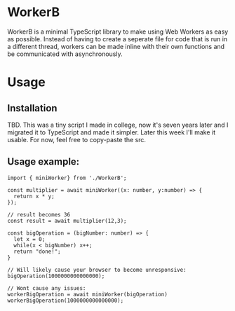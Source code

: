 # WorkerB

WorkerB is a minimal TypeScript library to make using Web Workers as easy as possible. Instead of having to create a seperate file for code that is run in a different thread, workers can be made inline with their own functions and be communicated with asynchronously.

# Usage

## Installation

TBD. This was a tiny script I made in college, now it's seven years later and I migrated it to TypeScript and made it simpler. Later this week I'll make it usable. For now, feel free to copy-paste the src.
    
## Usage example:

    import { miniWorker} from './WorkerB';

    const multiplier = await miniWorker((x: number, y:number) => {
      return x * y;
    });
    
    // result becomes 36
    const result = await multiplier(12,3);

    const bigOperation = (bigNumber: number) => {
      let x = 0;
      while(x < bigNumber) x++;
      return "done!";
    }

    // Will likely cause your browser to become unresponsive:
    bigOperation(1000000000000000);

    // Wont cause any issues:
    workerBigOperation = await miniWorker(bigOperation)
    workerBigOperation(1000000000000000);
